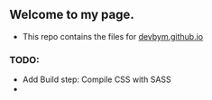 ## Welcome to my page.

- This repo contains the files for [devbym.github.io](https://devbym.github.io)



### TODO:
- Add Build step: Compile CSS with SASS
-

